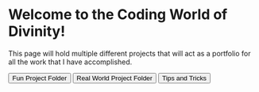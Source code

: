 <html>
<h1> Welcome to the Coding World of Divinity!</h1>
  <p> This page will hold multiple different projects that will act as a portfolio for all the work that I have accomplished.
    
  <button>Fun Project Folder</button> <button> Real World Project Folder</button> <button> Tips and Tricks</button></p>

</html>
